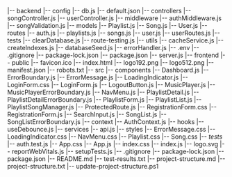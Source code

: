 |-- backend
   |-- config
      |-- db.js
      |-- default.json
   |-- controllers
      |-- songController.js
      |-- userController.js
   |-- middleware
      |-- authMiddleware.js
      |-- songValidation.js
   |-- models
      |-- Playlist.js
      |-- Song.js
      |-- User.js
   |-- routes
      |-- auth.js
      |-- playlists.js
      |-- songs.js
      |-- user.js
      |-- userRoutes.js
   |-- tests
      |-- clearDatabase.js
      |-- route-testing.js
   |-- utils
      |-- cacheService.js
      |-- createIndexes.js
      |-- databaseSeed.js
      |-- errorHandler.js
   |-- .env
   |-- .gitignore
   |-- package-lock.json
   |-- package.json
   |-- server.js
|-- frontend
   |-- public
      |-- favicon.ico
      |-- index.html
      |-- logo192.png
      |-- logo512.png
      |-- manifest.json
      |-- robots.txt
   |-- src
      |-- components
         |-- Dashboard.js
         |-- ErrorBoundary.js
         |-- ErrorMessage.js
         |-- LoadingIndicator.js
         |-- LoginForm.css
         |-- LoginForm.js
         |-- LogoutButton.js
         |-- MusicPlayer.js
         |-- MusicPlayerErrorBoundary.js
         |-- NavMenu.js
         |-- PlaylistDetail.js
         |-- PlaylistDetailErrorBoundary.js
         |-- PlaylistForm.js
         |-- PlaylistList.js
         |-- PlaylistSongManager.js
         |-- ProtectedRoute.js
         |-- RegistrationForm.css
         |-- RegistrationForm.js
         |-- SearchInput.js
         |-- SongList.js
         |-- SongListErrorBoundary.js
      |-- context
         |-- AuthContext.js
      |-- hooks
         |-- useDebounce.js
      |-- services
         |-- api.js
      |-- styles
         |-- ErrorMessage.css
         |-- LoadingIndicator.css
         |-- NavMenu.css
         |-- Playlist.css
         |-- Song.css
      |-- _tests_
         |-- auth.test.js
      |-- App.css
      |-- App.js
      |-- index.css
      |-- index.js
      |-- logo.svg
      |-- reportWebVitals.js
      |-- setupTests.js
   |-- .gitignore
   |-- package-lock.json
   |-- package.json
   |-- README.md
   |-- test-results.txt
|-- project-structure.md
|-- project-structure.txt
|-- update-project-structure.ps1
